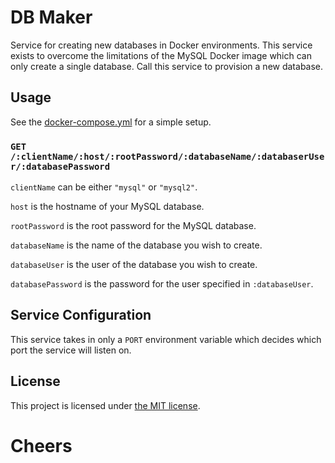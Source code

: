 # DB Maker

Service for creating new databases in Docker environments. This service exists to overcome the limitations of the MySQL Docker image which can only create a single database. Call this service to provision a new database.

## Usage

See the [docker-compose.yml](./docker-compose.yml) for a simple setup.

### `GET /:clientName/:host/:rootPassword/:databaseName/:databaserUser/:databasePassword`

`clientName` can be either `"mysql"` or `"mysql2"`.

`host` is the hostname of your MySQL database.

`rootPassword` is the root password for the MySQL database.

`databaseName` is the name of the database you wish to create.

`databaseUser` is the user of the database you wish to create.

`databasePassword` is the password for the user specified in `:databaseUser`.

## Service Configuration

This service takes in only a `PORT` environment variable which decides which port the service will listen on. 

## License
This project is licensed under [the MIT license](./LICENSE).

# Cheers
